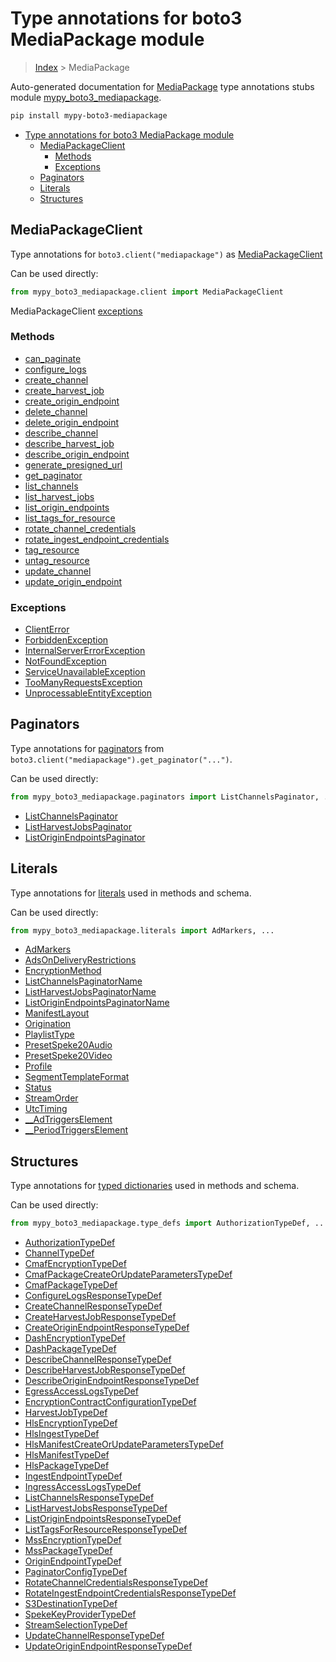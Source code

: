 # Type annotations for boto3 MediaPackage module

> [Index](../README.md) > MediaPackage

Auto-generated documentation for [MediaPackage](https://boto3.amazonaws.com/v1/documentation/api/latest/reference/services/mediapackage.html#MediaPackage)
type annotations stubs module [mypy_boto3_mediapackage](https://pypi.org/project/mypy-boto3-mediapackage/).

```bash
pip install mypy-boto3-mediapackage
```

- [Type annotations for boto3 MediaPackage module](#type-annotations-for-boto3-mediapackage-module)
  - [MediaPackageClient](#mediapackageclient)
    - [Methods](#methods)
    - [Exceptions](#exceptions)
  - [Paginators](#paginators)
  - [Literals](#literals)
  - [Structures](#structures)

## MediaPackageClient

Type annotations for  `boto3.client("mediapackage")` as [MediaPackageClient](./client.md)

Can be used directly:

```python
from mypy_boto3_mediapackage.client import MediaPackageClient
```


MediaPackageClient [exceptions](./client.md#exceptions)



### Methods
- [can_paginate](./client.md#can-paginate)
- [configure_logs](./client.md#configure-logs)
- [create_channel](./client.md#create-channel)
- [create_harvest_job](./client.md#create-harvest-job)
- [create_origin_endpoint](./client.md#create-origin-endpoint)
- [delete_channel](./client.md#delete-channel)
- [delete_origin_endpoint](./client.md#delete-origin-endpoint)
- [describe_channel](./client.md#describe-channel)
- [describe_harvest_job](./client.md#describe-harvest-job)
- [describe_origin_endpoint](./client.md#describe-origin-endpoint)
- [generate_presigned_url](./client.md#generate-presigned-url)
- [get_paginator](./client.md#get-paginator)
- [list_channels](./client.md#list-channels)
- [list_harvest_jobs](./client.md#list-harvest-jobs)
- [list_origin_endpoints](./client.md#list-origin-endpoints)
- [list_tags_for_resource](./client.md#list-tags-for-resource)
- [rotate_channel_credentials](./client.md#rotate-channel-credentials)
- [rotate_ingest_endpoint_credentials](./client.md#rotate-ingest-endpoint-credentials)
- [tag_resource](./client.md#tag-resource)
- [untag_resource](./client.md#untag-resource)
- [update_channel](./client.md#update-channel)
- [update_origin_endpoint](./client.md#update-origin-endpoint)




### Exceptions
- [ClientError](./client.md#clienterror)
- [ForbiddenException](./client.md#forbiddenexception)
- [InternalServerErrorException](./client.md#internalservererrorexception)
- [NotFoundException](./client.md#notfoundexception)
- [ServiceUnavailableException](./client.md#serviceunavailableexception)
- [TooManyRequestsException](./client.md#toomanyrequestsexception)
- [UnprocessableEntityException](./client.md#unprocessableentityexception)






## Paginators

Type annotations for [paginators](./paginators.md) from `boto3.client("mediapackage").get_paginator("...")`.

Can be used directly:

```python
from mypy_boto3_mediapackage.paginators import ListChannelsPaginator, ...
```

- [ListChannelsPaginator](./paginators.md#listchannelspaginator)
- [ListHarvestJobsPaginator](./paginators.md#listharvestjobspaginator)
- [ListOriginEndpointsPaginator](./paginators.md#listoriginendpointspaginator)






## Literals

Type annotations for [literals](./literals.md) used in methods and schema.

Can be used directly:

```python
from mypy_boto3_mediapackage.literals import AdMarkers, ...
```

- [AdMarkers](./literals.md#admarkers)
- [AdsOnDeliveryRestrictions](./literals.md#adsondeliveryrestrictions)
- [EncryptionMethod](./literals.md#encryptionmethod)
- [ListChannelsPaginatorName](./literals.md#listchannelspaginatorname)
- [ListHarvestJobsPaginatorName](./literals.md#listharvestjobspaginatorname)
- [ListOriginEndpointsPaginatorName](./literals.md#listoriginendpointspaginatorname)
- [ManifestLayout](./literals.md#manifestlayout)
- [Origination](./literals.md#origination)
- [PlaylistType](./literals.md#playlisttype)
- [PresetSpeke20Audio](./literals.md#presetspeke20audio)
- [PresetSpeke20Video](./literals.md#presetspeke20video)
- [Profile](./literals.md#profile)
- [SegmentTemplateFormat](./literals.md#segmenttemplateformat)
- [Status](./literals.md#status)
- [StreamOrder](./literals.md#streamorder)
- [UtcTiming](./literals.md#utctiming)
- [__AdTriggersElement](./literals.md#--adtriggerselement)
- [__PeriodTriggersElement](./literals.md#--periodtriggerselement)




## Structures


Type annotations for [typed dictionaries](./type_defs.md) used in methods and schema.

Can be used directly:

```python
from mypy_boto3_mediapackage.type_defs import AuthorizationTypeDef, ...
```

- [AuthorizationTypeDef](./type_defs.md#authorizationtypedef)
- [ChannelTypeDef](./type_defs.md#channeltypedef)
- [CmafEncryptionTypeDef](./type_defs.md#cmafencryptiontypedef)
- [CmafPackageCreateOrUpdateParametersTypeDef](./type_defs.md#cmafpackagecreateorupdateparameterstypedef)
- [CmafPackageTypeDef](./type_defs.md#cmafpackagetypedef)
- [ConfigureLogsResponseTypeDef](./type_defs.md#configurelogsresponsetypedef)
- [CreateChannelResponseTypeDef](./type_defs.md#createchannelresponsetypedef)
- [CreateHarvestJobResponseTypeDef](./type_defs.md#createharvestjobresponsetypedef)
- [CreateOriginEndpointResponseTypeDef](./type_defs.md#createoriginendpointresponsetypedef)
- [DashEncryptionTypeDef](./type_defs.md#dashencryptiontypedef)
- [DashPackageTypeDef](./type_defs.md#dashpackagetypedef)
- [DescribeChannelResponseTypeDef](./type_defs.md#describechannelresponsetypedef)
- [DescribeHarvestJobResponseTypeDef](./type_defs.md#describeharvestjobresponsetypedef)
- [DescribeOriginEndpointResponseTypeDef](./type_defs.md#describeoriginendpointresponsetypedef)
- [EgressAccessLogsTypeDef](./type_defs.md#egressaccesslogstypedef)
- [EncryptionContractConfigurationTypeDef](./type_defs.md#encryptioncontractconfigurationtypedef)
- [HarvestJobTypeDef](./type_defs.md#harvestjobtypedef)
- [HlsEncryptionTypeDef](./type_defs.md#hlsencryptiontypedef)
- [HlsIngestTypeDef](./type_defs.md#hlsingesttypedef)
- [HlsManifestCreateOrUpdateParametersTypeDef](./type_defs.md#hlsmanifestcreateorupdateparameterstypedef)
- [HlsManifestTypeDef](./type_defs.md#hlsmanifesttypedef)
- [HlsPackageTypeDef](./type_defs.md#hlspackagetypedef)
- [IngestEndpointTypeDef](./type_defs.md#ingestendpointtypedef)
- [IngressAccessLogsTypeDef](./type_defs.md#ingressaccesslogstypedef)
- [ListChannelsResponseTypeDef](./type_defs.md#listchannelsresponsetypedef)
- [ListHarvestJobsResponseTypeDef](./type_defs.md#listharvestjobsresponsetypedef)
- [ListOriginEndpointsResponseTypeDef](./type_defs.md#listoriginendpointsresponsetypedef)
- [ListTagsForResourceResponseTypeDef](./type_defs.md#listtagsforresourceresponsetypedef)
- [MssEncryptionTypeDef](./type_defs.md#mssencryptiontypedef)
- [MssPackageTypeDef](./type_defs.md#msspackagetypedef)
- [OriginEndpointTypeDef](./type_defs.md#originendpointtypedef)
- [PaginatorConfigTypeDef](./type_defs.md#paginatorconfigtypedef)
- [RotateChannelCredentialsResponseTypeDef](./type_defs.md#rotatechannelcredentialsresponsetypedef)
- [RotateIngestEndpointCredentialsResponseTypeDef](./type_defs.md#rotateingestendpointcredentialsresponsetypedef)
- [S3DestinationTypeDef](./type_defs.md#s3destinationtypedef)
- [SpekeKeyProviderTypeDef](./type_defs.md#spekekeyprovidertypedef)
- [StreamSelectionTypeDef](./type_defs.md#streamselectiontypedef)
- [UpdateChannelResponseTypeDef](./type_defs.md#updatechannelresponsetypedef)
- [UpdateOriginEndpointResponseTypeDef](./type_defs.md#updateoriginendpointresponsetypedef)
